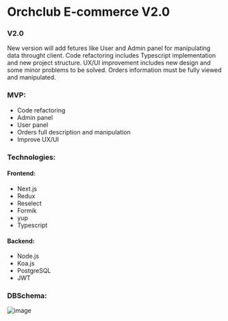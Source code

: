 # Orchclub E-commerce V2.0

### V2.0
New version will add fetures like User and Admin panel for manipulating data throught client.
Code refactoring includes Typescript implementation and new project structure.
UX/UI improvement includes new design and some minor problems to be solved.
Orders information must be fully viewed and manipulated.

### MVP:
  - Code refactoring
  - Admin panel
  - User panel
  - Orders full description and manipulation
  - Improve UX/UI
  
### Technologies:

#### Frontend:
  - Next.js
  - Redux
  - Reselect
  - Formik
  - yup
  - Typescript
  
  
#### Backend:
  - Node.js
  - Koa.js
  - PostgreSQL
  - JWT
  
### DBSchema:
<img src="https://i.ibb.co/gZQBR6Y/Orchclub-Ecom.png"  alt="image" border="0">
